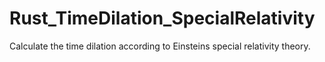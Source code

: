 # Rust_TimeDilation_SpecialRelativity
Calculate the time dilation according to Einsteins special relativity theory.
